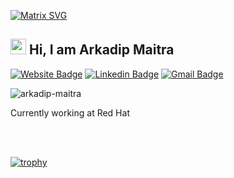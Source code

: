 [![Matrix SVG](https://raw.githubusercontent.com/rodrigograca31/rodrigograca31/master/matrix.svg)](https://www.youtube.com/watch?v=QD6cy4PBQPI) 

##  <img src="https://raw.githubusercontent.com/TheDudeThatCode/TheDudeThatCode/master/Assets/Hi.gif" width=25 height=25> Hi, I am Arkadip Maitra
[![Website Badge](https://img.shields.io/website.svg?down_color=red&down_message=down&up_color=green&up_message=up&url=http%3A%2F%2Fcv.lbesson.qc.to)](https://arkadip-maitra.github.io/)
[![Linkedin Badge](https://img.shields.io/badge/-arkadipmaitra-blue?style=flat-square&logo=Linkedin&logoColor=white&link=https://https://www.linkedin.com/in/arkadip-maitra)](https://in.linkedin.com/in/arkadip-maitra)
[![Gmail Badge](https://img.shields.io/badge/-arkadipmaitra@gmail.com-c14438?style=flat-square&logo=Gmail&logoColor=white&link=mailto:arkadipmaitra@gmail.com)](mailto:arkadipmaitra@gmail.com) 
<p>
<img src="https://komarev.com/ghpvc/?username=arkadip-maitra" alt="arkadip-maitra" />
</p>

Currently working at Red Hat

<br>
<br>

[![trophy](https://github-profile-trophy.vercel.app/?username=arkadip-maitra&column=8&theme=nord)](https://github.com/arkadip-maitra)

